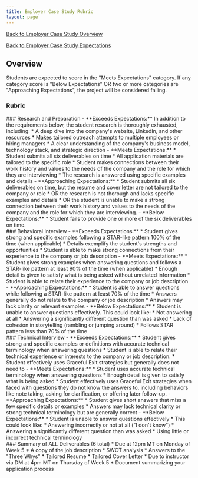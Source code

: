 ```yaml
---
title: Employer Case Study Rubric
layout: page
---
```


[Back to Employer Case Study Overview](./index.html)

[Back to Employer Case Study Expectations](./expectations.html)

## Overview

Students are expected to score in the "Meets Expectations" category. If any category score is "Below Expectations" OR two or more categories are "Approaching Expectations", the project will be considered failing. 

### Rubric

<section class="dropdown">
### Research and Preparation
- **Exceeds Expectations:** In addition to the requirements below, the student research is thoroughly exhausted, including:
  * A deep dive into the company's website, LinkedIn, and other resources
  * Makes tailored outreach attempts to multiple employees or hiring managers
  * A clear understanding of the company's business model, technology stack, and strategic direction
- **Meets Expectations:**
  * Student submits all six deliverables on time
  * All application materials are tailored to the specific role
  * Student makes connections between their work history and values to the needs of the company and the role for which they are interviewing
  * The research is answered using specific examples and details
- **Approaching Expectations:**
  * Student submits all six deliverables on time, but the resume and cover letter are not tailored to the company or role
  * OR the research is not thorough and lacks specific examples and details
  * OR the student is unable to make a strong connection between their work history and values to the needs of the company and the role for which they are interviewing.
- **Below Expectations:**
  * Student fails to provide one or more of the six deliverables on time.
</section>

<section class="dropdown">
### Behavioral Interview
- **Exceeds Expectations:**
  * Student gives strong and specific examples following a STAR-like pattern 100% of the time (when applicable)
  * Details exemplify the student's strengths and opportunities
  * Student is able to make strong connections from their experience to the company or job description
- **Meets Expectations:**
  * Student gives strong examples when answering questions and follows a STAR-like pattern at least 90% of the time (when applicable)
  * Enough detail is given to satisfy what is being asked without unrelated information
  * Student is able to relate their experience to the company or job description
- **Approaching Expectations:**
  * Student is able to answer questions while following a STAR-like pattern at least 70% of the time
  * Answers generally do not relate to the company or job description 
  * Answers may lack clarity or relevant examples 
- **Below Expectations:**
  * Student is unable to answer questions effectively. This could look like:
    * Not answering at all
    * Answering a significantly different question than was asked
    * Lack of cohesion in storytelling (rambling or jumping around)
    * Follows STAR pattern less than 70% of the time
</section>

<section class="dropdown">
### Technical Interview
- **Exceeds Expectations:**
  * Student gives strong and specific examples or definitions with accurate technical terminology when answering questions
  * Student is able to relate their technical experience or interests to the company or job description.
  * Student effectively uses Graceful Exit strategies but generally does not need to
- **Meets Expectations:**
  * Student uses accurate technical terminology when answering questions
  * Enough detail is given to satisfy what is being asked
  * Student effectively uses Graceful Exit strategies when faced with questions they do not know the answers to, including behaviors like note taking, asking for clarification, or offering later follow-up.
- **Approaching Expectations:**
  * Student gives short answers that miss a few specific details or examples
  * Answers may lack technical clarity or strong technical terminology but are generally correct
- **Below Expectations:**
  * Student is unable to answer questions effectively
  * This could look like:
    * Answering incorrectly or not at all ("I don't know")
    * Answering a significantly different question than was asked
    * Using little or incorrect technical terminology
</section>


<section class="call-to-action">
### Summary of ALL Deliverables (6 total)
* Due at 12pm MT on Monday of Week 5
  * A copy of the job description
  * SWOT analysis
  * Answers to the "Three Whys"
  * Tailored Resume
  * Tailored Cover Letter
* Due to instructor via DM at 4pm MT on Thursday of Week 5
  * Document summarizing your application process
</section>

